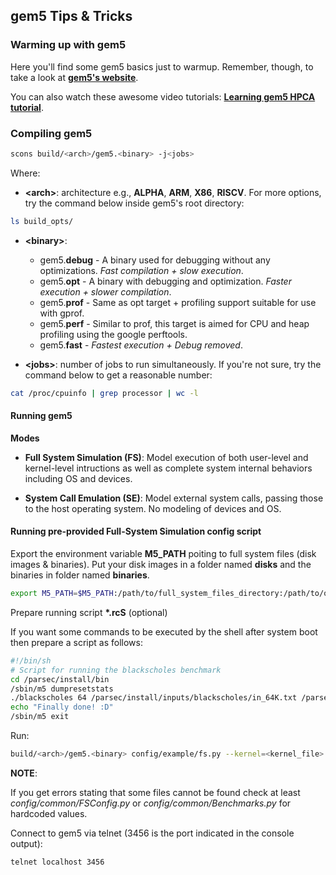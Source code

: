 ## gem5 Tips & Tricks
### **Warming up with gem5**

Here you'll find some gem5 basics just to warmup. Remember, though, to take a look at [**gem5's website**](http://www.gem5.org/Main_Page).

You can also watch these awesome video tutorials: [**Learning gem5 HPCA tutorial**](https://www.youtube.com/watch?v=5UT41VsGTsg).

### **Compiling gem5**

```bash
scons build/<arch>/gem5.<binary> -j<jobs>
```

Where:

* **\<arch\>**: architecture e.g., **ALPHA**, **ARM**, **X86**, **RISCV**. For more options, try the command below inside gem5's root directory:

```bash
ls build_opts/
```

* **\<binary\>**:
	* gem5.**debug** - A binary used for debugging without any optimizations. *_Fast compilation + slow execution_*.
	* gem5.**opt** - A binary with debugging and optimization. _*Faster execution + slower compilation*_.
	* gem5.**prof** - Same as opt target + profiling support suitable for use with gprof.
	* gem5.**perf** - Similar to prof, this target is aimed for CPU and heap profiling using the google perftools.
	* gem5.**fast** - _*Fastest execution + Debug removed*_.

* **\<jobs\>**: number of jobs to run simultaneously. If you're not sure, try the command below to get a reasonable number:

```bash
cat /proc/cpuinfo | grep processor | wc -l
```


#### Running gem5
**Modes**

* **Full System Simulation (FS)**: Model execution of both user-level and kernel-level intructions as well as complete system internal behaviors including OS and devices.

* **System Call Emulation (SE)**: Model external system calls, passing those to the host operating system. No modeling of devices and OS.

#### Running pre-provided Full-System Simulation config script

Export the environment variable **M5_PATH** poiting to full system files (disk images & binaries). Put your disk images in a folder named **disks** and the binaries in folder named **binaries**.

```bash
export M5_PATH=$M5_PATH:/path/to/full_system_files_directory:/path/to/other_full_system_files_directory
```

Prepare running script **\*.rcS** (optional)

If you want some commands to be executed by the shell after system boot then prepare a script as follows:

```bash
#!/bin/sh
# Script for running the blackscholes benchmark
cd /parsec/install/bin
/sbin/m5 dumpresetstats
./blackscholes 64 /parsec/install/inputs/blackscholes/in_64K.txt /parsec/install/inputs/blackscholes/prices.txt
echo "Finally done! :D"
/sbin/m5 exit
```

Run:

```bash
build/<arch>/gem5.<binary> config/example/fs.py --kernel=<kernel_file> --disk-image=<disk_image.img> --script=</path/to/script.rcS>
```

**NOTE**:

If you get errors stating that some files cannot be found check at least *config/common/FSConfig.py* or *config/common/Benchmarks.py* for hardcoded values.

Connect to gem5 via telnet (3456 is the port indicated in the console output):

```bash
telnet localhost 3456
```
